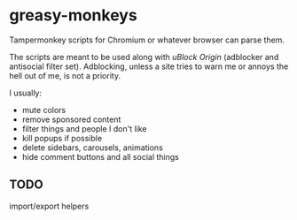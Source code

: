 # greasy-monkeys

Tampermonkey scripts for Chromium or whatever browser can parse them.

The scripts are meant to be used along with _uBlock Origin_ (adblocker and antisocial filter set).
Adblocking, unless a site tries to warn me or annoys the hell out of me, is not a priority.

I usually:

- mute colors
- remove sponsored content
- filter things and people I don't like
- kill popups if possible
- delete sidebars, carousels, animations
- hide comment buttons and all social things

## TODO

import/export helpers
